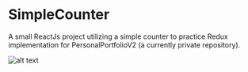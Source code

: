 # SimpleCounter
A small ReactJs project utilizing a simple counter to practice Redux implementation for PersonalPortfolioV2 (a currently private repository).

![alt text](http://drive.google.com/uc?export=view&id=1KiUXI5HRMwjbs5lYzxt6UukjdMWBncEI)
